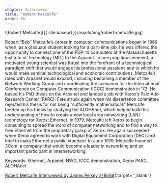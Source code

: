 ```yaml
---
chapter: Interviews
title: "Robert Metcalfe"
order: 56
---
```


![Robert Metcalfe]({{ site.baseurl }}/assets/img/robert-metcalfe.jpg)

Robert “Bob” Metcalfe’s career in computer communications began in 1969 when, as a graduate student looking for a part-time job, he was offered the opportunity to connect one of the PDP-10 computers at the Massachusetts Institute of Technology (MIT) to the Arpanet. In one propitious moment, a motivated young scientist was thrust into the forefront of a technological paradigm shift that would engage his professional passions and to which he would make seminal technological and economic contributions. Metcalfe’s roles with Arpanet would expand, including becoming a member of the Network Working Group and coordinating the scenarios for the International Conference on Computer Communication (ICCC) demonstration in '72. He based his PhD thesis on the Arpanet and landed a job with Xerox’s Palo Alto Research Center (PARC). Fate struck again when his dissertation committee rejected his thesis for not being “sufficiently mathematical.” Metcalfe beefed up his thesis by studying the ALOHAnet, which helped build his understanding of how to create a new local area networking (LAN) technology for Xerox: Ethernet. In 1979, Metcalfe left Xerox to begin consulting to spread the word of computer networking and to find a way to free Ethernet from the proprietary grasp of Xerox. He again succeeded when Xerox agreed to work with Digital Equipment Corporation (DEC) and Intel to make Ethernet a public standard. In June 1979, Metcalfe founded 3Com, a company that would become a leader in networking and an important participant in internetworking.

Keywords: Ethernet, Arpanet, NWG, ICCC demonstration, Xerox PARC, ALOHAnet

[Robert Metcalfe Interviewed by James Pelkey 2/16/88](https://archive.computerhistory.org/resources/access/text/2013/05/102746650-05-01-acc.pdf){:target="_blank"}
